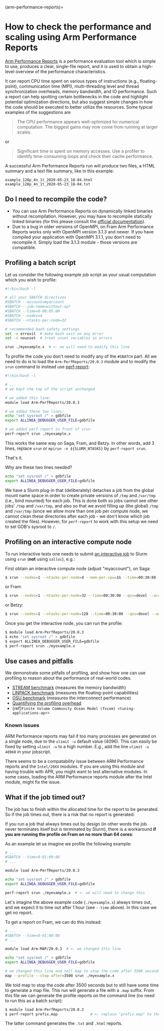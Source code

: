(arm-performance-reports)=

# How to check the performance and scaling using Arm Performance Reports

[Arm Performance Reports](https://developer.arm.com/docs/101137/latest/contents)
is a performance evaluation tool which is simple to use, produces a
clear, single-file report, and it is used to obtain a
high-level overview of the performance characteristics.

It can report CPU time spent on various types of instructions (e.g.,
floating-point), communication time (MPI), multi-threading level and
thread synchronization overheads, memory bandwidth, and IO performance.
Such a report can help spotting certain bottlenecks in the
code and highlight potential optimization directions, but also suggest
simple changes in how the code should be executed to better utilize
the resources. Some typical examples of the suggestions are

> The CPU performance appears well-optimized for numerical
computation. The biggest gains may now come from running at larger
scales.

or

> Significant time is spent on memory accesses. Use a profiler
to identify time-consuming loops and check their cache performance.

A successful Arm Performance Reports run will produce two files, a HTML summary
and a text file summary, like in this example:

```
example_128p_4n_1t_2020-05-23_18-04.html
example_128p_4n_1t_2020-05-23_18-04.txt
```


## Do I need to recompile the code?

- You can use Arm Performance Reports on dynamically linked binaries without
  recompilation.  However, you may have to recompile statically linked binaries
  (for this please consult the
  [official documentation](https://developer.arm.com/docs/101137/2003)).
- Due to a bug in older versions of OpenMPI, on Fram Arm Performance
  Reports works only with OpenMPI version 3.1.3 and newer. If you have
  compiled your application with OpenMPI 3.1.1, you don't need to
  recompile it. Simply load the 3.1.3 module - those versions are
  compatible.


## Profiling a batch script

Let us consider the following example job script as your
usual computation which you wish to profile:

```bash
#!/bin/bash -l

# all your SBATCH directives
#SBATCH --account=myaccount
#SBATCH --job-name=without-apr
#SBATCH --time=0-00:05:00
#SBATCH --nodes=4
#SBATCH --ntasks-per-node=32

# recommended bash safety settings
set -o errexit  # make bash exit on any error
set -o nounset  # treat unset variables as errors

srun ./myexample.x  # <- we will need to modify this line
```

To profile the code you don't need to modify any of the `#SBATCH` part.
All we need to do is to load the `Arm-PerfReports/20.0.3` module
and to modify the `srun` command to instead use
[perf-report](https://developer.arm.com/docs/101137/latest/running-with-an-example-program):

```bash
#!/bin/bash -l

# ...
# we kept the top of the script unchanged

# we added this line:
module load Arm-PerfReports/20.0.3

# we added these two lines:
echo "set sysroot /" > gdbfile
export ALLINEA_DEBUGGER_USER_FILE=gdbfile

# we added perf-report in front of srun
perf-report srun ./myexample.x
```

This works the same way on Saga, Fram, and Betzy.
In other words, add 3 lines, replace `srun` or `mpirun -n ${SLURM_NTASKS}` by
`perf-report srun`.

That's it.

Why are these two lines needed?
```bash
echo "set sysroot /" > gdbfile
export ALLINEA_DEBUGGER_USER_FILE=gdbfile
```
We have a Slurm plug-in that (deliberately) detaches a job from the global mount
name space in order to create private versions of `/tmp` and `/var/tmp` (i.e.,
bind mounted) for each job. This is done both so jobs cannot see other jobs'
`/tmp` and `/var/tmp`, and also so that we avoid filling up (the global) `/tmp`
and `/var/tmp` (since we allow more than one job per compute node, we cannot
clean these directories after each job - we don't know which job created the
files). However, for `perf-report` to work with this setup we need to set GDB's
sysroot to `/`.


## Profiling on an interactive compute node

To run interactive tests one needs to submit
[an interactive job](interactive_jobs.md)
to Slurm using `srun` (**not** using `salloc`), e.g.:

First obtain an interactive compute node (adjust "myaccount"), on Saga:
```bash
$ srun --nodes=1 --ntasks-per-node=4 --mem-per-cpu=1G --time=00:30:00 --qos=devel --account=myaccount --pty bash -i
```
or Fram:
```bash
$ srun --nodes=1 --ntasks-per-node=32 --time=00:30:00 --qos=devel --account=myaccount --pty bash -i
```
or Betzy:
```bash
$ srun --nodes=1 --ntasks-per-node=128 --time=00:30:00 --qos=devel --account=myaccount --pty bash -i
```

Once you get the interactive node, you can run the profile:
```bash
$ module load Arm-PerfReports/20.0.3
$ echo "set sysroot /" > gdbfile
$ export ALLINEA_DEBUGGER_USER_FILE=gdbfile
$ perf-report srun ./myexample.x
```


## Use cases and pitfalls

We demonstrate some pitfalls of profiling, and show how
one can use profiling to reason about the performance of real-world
codes.

- [STREAM benchmark](arm-perf/stream.md) (measures the memory bandwidth)
- [LINPACK benchmark](arm-perf/linpack.md) (measures the floating-point capabilities)
- [OSU benchmark](arm-perf/osu.md) (measures the interconnect performance)
- [Quantifying the profiling overhead](arm-perf/overhead.md)
- {ref}`Finite Volume Community Ocean Model (fvcom) <tuning-applications-apr>`

### Known issues

ARM Performance reports may fail if too many processes are generated on a single node, due to the
`ulimit -u` default value (4096). This can easily be fixed by setting `ulimit -u` to a high number.
E.g., add the line `ulimit -u 40960` in your jobscript.

There seems to be a compatability issue between ARM Performance reports and the `Intel/20XX` modules.
If you are using this module and having trouble with APR, you might want to test alternative modules.
In some cases, loading the ARM Performance reports module after the Intel module, might fix the issue. 


## What if the job timed out?

The job has to finish within the allocated time for the report to be generated.
So if the job times out, there is a risk that no report is generated.

If you run a job that always times out by design (in other words the job never
terminates itself but is terminated by Slurm), there is a workaround **if you
are running the profile on Fram on no more than 64 cores**:

As an example let us imagine we profile the following example:

```bash
# ...
#SBATCH --time=0-01:00:00
# ...

module load Arm-PerfReports/20.0.3

echo "set sysroot /" > gdbfile
export ALLINEA_DEBUGGER_USER_FILE=gdbfile

perf-report srun ./myexample.x  # <- we will need to change this
```

Let's imagine the above example code (`./myexample.x`) always times out,
and we expect it to time out after 1 hour (see `--time` above).
In this case we get no report.

To get a report on Fram, we can do this instead:

```bash
# ...
#SBATCH --time=0-01:00:00
# ...

module load Arm-MAP/20.0.3  # <- we changed this line

echo "set sysroot /" > gdbfile
export ALLINEA_DEBUGGER_USER_FILE=gdbfile

# we changed this line and tell map to stop the code after 3500 seconds
map --profile --stop-after=3500 srun ./myexample.x
```

We told map to stop the code after 3500 seconds but to still have some time to
generate a map file. This run will generate a file with a `.map` suffix. From
this file we can generate the profile reports on the command line (no need to
run this as a batch script):

```bash
$ module load Arm-PerfReports/20.0.3
$ perf-report prefix.map               # <- replace "prefix.map" to the actual map file
```

The latter command generates the `.txt` and `.html` reports.

